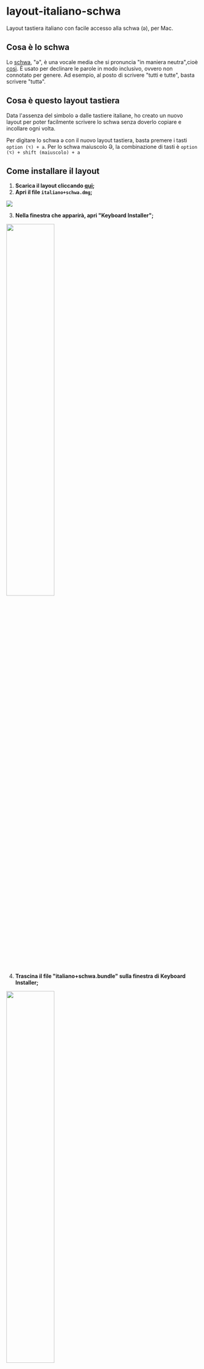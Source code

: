 # layout-italiano-schwa
Layout tastiera italiano con facile accesso alla schwa (ə), per Mac.

## Cosa è lo schwa
Lo [schwa](https://it.wikipedia.org/wiki/Scev%C3%A0), "ə", è una vocale media che si pronuncia "in maniera neutra",cioè [così](https://www.instagram.com/stories/highlights/17848588865141319/). È usato per declinare le parole in modo inclusivo, ovvero non connotato per genere. Ad esempio, al posto di scrivere "tutti e tutte", basta scrivere "tuttə".

## Cosa è questo layout tastiera
Data l'assenza del simbolo ə dalle tastiere italiane, ho creato un nuovo layout per poter facilmente scrivere lo schwa senza doverlo copiare e incollare ogni volta. 

Per digitare lo schwa ə con il nuovo layout tastiera, basta premere i tasti `option (⌥) + a`. Per lo schwa maiuscolo Ə, la combinazione di tasti è `option (⌥) + shift (maiuscolo) + a`

## Come installare il layout
1. **Scarica il layout cliccando [qui](https://github.com/restuccia/layout-italiano-schwa/releases/download/v0.1/italiano+schwa.dmg);**
2. **Apri il file `italiano+schwa.dmg`;**
<img src="https://raw.githubusercontent.com/restuccia/layout-italiano-schwa/main/screenshots/1-dmg.jpg">

3. **Nella finestra che apparirà, apri "Keyboard Installer";**
<img src="https://raw.githubusercontent.com/restuccia/layout-italiano-schwa/main/screenshots/2-dmg_open.jpg" width=50% height=50%>

4. **Trascina il file "italiano+schwa.bundle" sulla finestra di Keyboard Installer;**
<img src="https://raw.githubusercontent.com/restuccia/layout-italiano-schwa/main/screenshots/3-installer.jpg" width=50% height=50%>

5. **Clicca su "Install for current user";**
6. **Riavvia il computer;**

7. **Clicca sul menu Apple ()  > Preferenze di Sistema, poi su Tastiera, quindi sulla scheda “Sorgenti di input”;**
<img src="https://raw.githubusercontent.com/restuccia/layout-italiano-schwa/main/screenshots/4-preferences.jpg" width=40% height=40%>
<img src="https://raw.githubusercontent.com/restuccia/layout-italiano-schwa/main/screenshots/5-tastiera.jpg" width=50% height=50%>

8. **Clicca sul bottone "+", seleziona "Italiano" nel menu a sinistra;**
<img src="https://raw.githubusercontent.com/restuccia/layout-italiano-schwa/main/screenshots/6-input.jpg" width=50% height=50%>

9. **Seleziona il layout "Italiano+schwa" e clicca su aggiungi;**
10. **Una icona con la bandiera italiana apparirà nella barra dei menu, in alto a destra nello schermo. Clicca sulla bandiera per scegliere il nuovo layout.**
<img src="https://raw.githubusercontent.com/restuccia/layout-italiano-schwa/main/screenshots/7-menubar.jpg">

11. **Per digitare lo schwa ə con il nuovo layout tastiera, basta premere i tasti** `option (⌥) + a`. **Per lo schwa maiuscolo Ə, la combinazione di tasti è** `option (⌥) + shift (maiuscolo) + a`.

## Info sul layout
Il layout è stato creato con [sillsdev/Ukelele](https://github.com/sillsdev/Ukelele), a partire dal layout tastiera italiano di default.
Il software Keyboard Installer per installare il layout è questo qui [JohnBrownie/Keyboard-Installer](https://github.com/JohnBrownie/Keyboard-Installer).
Il layout è stato testato sul mio MacBook Air (mid-2012), dovrebbe funzionare su qualsiasi Mac abbastanza recente.

## Più informazioni sul linguaggio inclusivo
- [italianoinclusivo.it](https://italianoinclusivo.it/)
- [Lo schwa tra fantasia e norma. Vera Gheno, 2020](https://lafalla.cassero.it/lo-schwa-tra-fantasia-e-norma/)
- [Il difficile dibattito in Italia per un linguaggio inclusivo. Alessandra Vescio, Valigia Blu, 4 agosto 2020](https://www.valigiablu.it/linguaggio-inclusivo-dibattito/)
- [Cos’è lo schwa, e come si pronuncia, Il Post, 28 agosto 2020](https://www.ilpost.it/2020/08/28/schwa/)
- [Carə tuttə, il linguaggio inclusivo esiste. Perché non usarlo? Intervista a Vera Gheno. Chiara Zanini, The Submarine, 3 agosto 2020](https://thesubmarine.it/2020/08/03/schwa-linguaggio-inclusivo-vera-gheno/)
